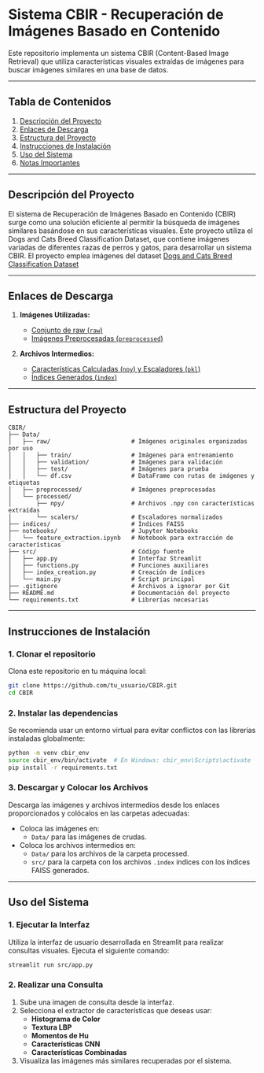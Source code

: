 # Sistema CBIR - Recuperación de Imágenes Basado en Contenido

Este repositorio implementa un sistema CBIR (Content-Based Image Retrieval) que utiliza características visuales extraídas de imágenes para buscar imágenes similares en una base de datos.

---

## Tabla de Contenidos
1. [Descripción del Proyecto](#descripción-del-proyecto)
2. [Enlaces de Descarga](#enlaces-de-descarga)
3. [Estructura del Proyecto](#estructura-del-proyecto)
4. [Instrucciones de Instalación](#instrucciones-de-instalación)
5. [Uso del Sistema](#uso-del-sistema)
6. [Notas Importantes](#notas-importantes)

---

## Descripción del Proyecto

El sistema de Recuperación de Imágenes Basado en Contenido (CBIR) surge como una solución eficiente al permitir la búsqueda de imágenes similares basándose en sus características visuales. Este proyecto utiliza el Dogs and Cats Breed Classification Dataset, que contiene imágenes variadas de diferentes razas de perros y gatos, para desarrollar un sistema CBIR.
El proyecto emplea imágenes del dataset [Dogs and Cats Breed Classification Dataset](https://universe.roboflow.com/ldrago/dogs-and-cats-breed-detector
)

---

## Enlaces de Descarga

1. **Imágenes Utilizadas:**
   - [Conjunto de raw (`raw`)](https://universe.roboflow.com/ldrago/dogs-and-cats-breed-detector
   )
   - [Imágenes Preprocesadas (`preprocessed`)](https://drive.google.com/file/d/1F6rw-2WegNB1t4ahD2hvxrTgVStR5EqF/view?usp=drive_link)

2. **Archivos Intermedios:**
   - [Características Calculadas (`npy`) y Escaladores (`pkl`)](https://drive.google.com/file/d/16I4gBXa-CtIqEGW1XvALs5nC-ozI_Ewo/view?usp=drive_link)
   - [Índices Generados (`index`)](https://drive.google.com/file/d/1-2I_3YyYnAaRAG6KAB-ZZk6GH5V4W6b0/view?usp=drive_link)

---

## Estructura del Proyecto

```plaintext
CBIR/
├── Data/
│   ├── raw/                       # Imágenes originales organizadas por uso
│   │   ├── train/                 # Imágenes para entrenamiento
│   │   ├── validation/            # Imágenes para validación
│   │   ├── test/                  # Imágenes para prueba
│   │   └── df.csv                 # DataFrame con rutas de imágenes y etiquetas
│   ├── preprocessed/              # Imágenes preprocesadas
│   └── processed/
│       ├── npy/                   # Archivos .npy con características extraídas
│       └── scalers/               # Escaladores normalizados
├── indices/                       # Índices FAISS
├── notebooks/                     # Jupyter Notebooks
│   └── feature_extraction.ipynb   # Notebook para extracción de características
├── src/                           # Código fuente
│   ├── app.py                     # Interfaz Streamlit
│   ├── functions.py               # Funciones auxiliares
│   ├── index_creation.py          # Creación de índices
│   └── main.py                    # Script principal
├── .gitignore                     # Archivos a ignorar por Git
├── README.md                      # Documentación del proyecto
└── requirements.txt               # Librerías necesarias
```

---

## Instrucciones de Instalación

### 1. Clonar el repositorio
Clona este repositorio en tu máquina local:
```bash
git clone https://github.com/tu_usuario/CBIR.git
cd CBIR
```

### 2. Instalar las dependencias
Se recomienda usar un entorno virtual para evitar conflictos con las librerías instaladas globalmente:
```bash
python -m venv cbir_env
source cbir_env/bin/activate  # En Windows: cbir_env\Scripts\activate
pip install -r requirements.txt
```

### 3. Descargar y Colocar los Archivos
Descarga las imágenes y archivos intermedios desde los enlaces proporcionados y colócalos en las carpetas adecuadas:
- Coloca las imágenes en:
  - `Data/` para las imágenes de crudas.
- Coloca los archivos intermedios en:
  - `Data/` para los archivos de la carpeta processed.
  - `src/` para la carpeta con los archivos `.index` indices con los índices FAISS generados.


---

## Uso del Sistema

### 1. Ejecutar la Interfaz
Utiliza la interfaz de usuario desarrollada en Streamlit para realizar consultas visuales. Ejecuta el siguiente comando:
```bash
streamlit run src/app.py
```

### 2. Realizar una Consulta
1. Sube una imagen de consulta desde la interfaz.
2. Selecciona el extractor de características que deseas usar:
   - **Histograma de Color**
   - **Textura LBP**
   - **Momentos de Hu**
   - **Características CNN**
   - **Características Combinadas**
3. Visualiza las imágenes más similares recuperadas por el sistema.

